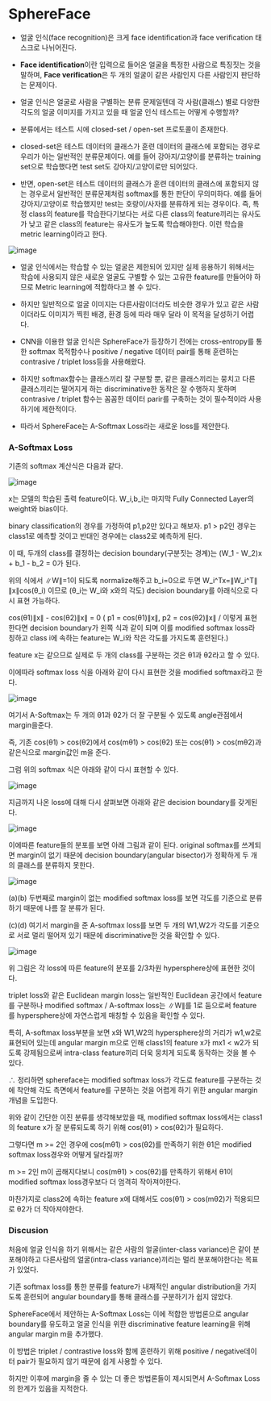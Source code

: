 # SphereFace

- 얼굴 인식(face recognition)은 크게 face identification과 face verification 태스크로 나뉘어진다.

- **Face identification**이란 입력으로 들어온 얼굴을 특정한 사람으로 특징짓는 것을 말하며, **Face verification**은 두 개의 얼굴이 같은 사람인지 다른 사람인지 판단하는 문제이다.

- 얼굴 인식은 얼굴로 사람을 구별하는 분류 문제일텐데 각 사람(클래스) 별로 다양한 각도의 얼굴 이미지를 가지고 있을 때 얼굴 인식 테스트는 어떻게 수행할까?

- 분류에서는 테스트 시에 closed-set / open-set 프로토콜이 존재한다.

- closed-set은 테스트 데이터의 클래스가 훈련 데이터의 클래스에 포함되는 경우로 우리가 아는 일반적인 분류문제이다. 예를 들어 강아지/고양이를 분류하는 training set으로 학습했다면 test set도 강아지/고양이로만 되어있다.

- 반면, open-set은 테스트 데이터의 클래스가 훈련 데이터의 클래스에 포함되지 않는 경우로서 일반적인 분류문제처럼 softmax를 통한 판단이 무의미하다. 예를 들어 강아지/고양이로 학습했지만 test는 호랑이/사자를 분류하게 되는 경우이다. 즉, 특정 class의 feature를 학습한다기보다는 서로 다른 class의 feature끼리는 유사도가 낮고 같은 class의 feature는 유사도가 높도록 학습해야한다. 이런 학습을 metric learning이라고 한다.

![image](https://user-images.githubusercontent.com/66320010/162711691-b14e4000-0c9b-497f-a9fe-ba19468e9108.png)

- 얼굴 인식에서는 학습할 수 있는 얼굴은 제한되어 있지만 실제 응용하기 위해서는 학습에 사용되지 않은 새로운 얼굴도 구별할 수 있는 고유한 feature를 만들어야 하므로 Metric learning에 적합하다고 볼 수 있다.

- 하지만 일반적으로 얼굴 이미지는 다른사람이더라도 비슷한 경우가 있고 같은 사람이더라도 이미지가 찍힌 배경, 환경 등에 따라 매우 달라 이 목적을 달성하기 어렵다.

- CNN을 이용한 얼굴 인식은 SphereFace가 등장하기 전에는 cross-entropy를 통한 softmax 목적함수나 positive / negative 데이터 pair를 통해 훈련하는 contrasive / triplet loss등을 사용해왔다.

- 하지만 softmax함수는 클래스끼리 잘 구분할 뿐, 같은 클래스끼리는 뭉치고 다른 클래스끼리는 떨어지게 하는 discriminative한 동작은 잘 수행하지 못하며 contrasive / triplet 함수는 꼼꼼한 데이터 parir를 구축하는 것이 필수적이라 사용하기에 제한적이다.

- 따라서 SphereFace는 A-Softmax Loss라는 새로운 loss를 제안한다.

### A-Softmax Loss

기존의 softmax 계산식은 다음과 같다.

![image](https://user-images.githubusercontent.com/66320010/162715287-ffc1c606-b8a5-4bda-aaf2-cac1324d02ef.png)

x는 모델의 학습된 출력 feature이다. W_i,b_i는 마지막 Fully Connected Layer의 weight와 bias이다.

binary classification의 경우를 가정하여 p1,p2만 있다고 해보자. p1 > p2인 경우는 class1로 예측할 것이고 반대인 경우에는 class2로 예측하게 된다.

이 때, 두개의 class를 결정하는 decision boundary(구분짓는 경계)는 (W_1 - W_2)x + b_1 - b_2 = 0가 된다.

위의 식에서 ∥W∥=1이 되도록 normalize해주고 b_i=0으로 두면 W_i^Tx=∥W_i^T∥ ∥x∥cos(θ_i) 이므로 (θ_i는 W_i와 x와의 각도) decision boundary를 아래식으로 다시 표현 가능하다.

cos(θ1)∥x∥ - cos(θ2)∥x∥ = 0      ( p1 = cos(θ1)∥x∥, p2 = cos(θ2)∥x∥ / 이렇게 표현한다면 decision boundary가 왼쪽 식과 같이 되며 이를 modified softmax loss라 칭하고 class i에 속하는 feature는 W_i와 작은 각도를 가지도록 훈련된다.)

feature x는 같으므로 실제로 두 개의 class를 구분하는 것은 θ1과 θ2라고 할 수 있다.

이에따라 softmax loss 식을 아래와 같이 다시 표현한 것을 modified softmax라고 한다.

![image](https://user-images.githubusercontent.com/66320010/162722967-9f338671-9dd9-4d5d-9e7e-63f124417c3f.png)

여기서 A-Softmax는 두 개의 θ1과 θ2가 더 잘 구분될 수 있도록 angle관점에서 margin을준다.

즉, 기존 cos(θ1) > cos(θ2)에서 cos(mθ1) > cos(θ2) 또는 cos(θ1) > cos(mθ2)과 같은식으로 margin값인 m을 준다.

그럼 위의 softmax 식은 아래와 같이 다시 표현할 수 있다.

![image](https://user-images.githubusercontent.com/66320010/162723985-75fb17af-cbf5-4055-ae16-ccb2e7681ca4.png)

지금까지 나온 loss에 대해 다시 살펴보면 아래와 같은 decision boundary를 갖게된다.

![image](https://user-images.githubusercontent.com/66320010/162724058-dc1b9da5-d110-429d-8063-4bdb946f1165.png)

이에따른 feature들의 분포를 보면 아래 그림과 같이 된다. original softmax를 쓰게되면 margin이 없기 때문에 decision boundary(angular bisector)가 정확하게 두 개의 클래스를 분류하지 못한다.

![image](https://user-images.githubusercontent.com/66320010/162725199-4cf5fa6f-3271-4d10-b6d5-767d29fe7aea.png)

(a)(b) 두번째로 margin이 없는 modified softmax loss를 보면 각도를 기준으로 분류하기 때문에 나름 잘 분류가 된다.

(c)(d) 여기서 margin을 준 A-softmax loss를 보면 두 개의 W1,W2가 각도를 기준으로 서로 멀리 떨어져 있기 때문에 discriminative한 것을 확인할 수 있다.

![image](https://user-images.githubusercontent.com/66320010/162725499-dc743ad9-b12b-4245-9320-b4097cf6f736.png)

위 그림은 각 loss에 따른 feature의 분포를 2/3차원 hypersphere상에 표현한 것이다. 

triplet loss와 같은 Euclidean margin loss는 일반적인 Euclidean 공간에서 feature를 구분하나 modified softmax /  A-softmax loss는 ∥W∥를 1로 둠으로써 feature를 hypersphere상에 자연스럽게 매칭할 수 있음을 확인할 수 있다.

특히, A-softmax loss부분을 보면 x와 W1,W2의 hypersphere상의 거리가 w1,w2로 표현되어 있는데 angular margin m으로 인해 class1의 feature x가 mx1 < w2가 되도록 강제됨으로써 intra-class feature끼리 더욱 뭉치게 되도록 동작하는 것을 볼 수 있다.


∴ 정리하면 sphereface는 modified softmax loss가 각도로 feature를 구분하는 것에 착안해 각도 측면에서 feature를 구분하는 것을 어렵게 하기 위한 angular margin개념을 도입한다.

   위와 같이 간단한 이진 분류를 생각해보았을 때, modified softmax loss에서는 class1의 feature x가 잘 분류되도록 하기 위해 cos(θ1) > cos(θ2)가 필요하다.
    
  그렇다면 m >= 2인 경우에 cos(mθ1) > cos(θ2)를 만족하기 위한 θ1은 modified softmax loss경우와 어떻게 달라질까?
    
  m >= 2인 m이 곱해지다보니 cos(mθ1) > cos(θ2)를 만족하기 위해서 θ1이 modified softmax loss경우보다 더 엄격히 작아져야한다.
    
  마찬가지로 class2에 속하는 feature x에 대해서도 cos(θ1) > cos(mθ2)가 적용되므로 θ2가 더 작아져야한다.
  
  
  ### Discusion
  
  처음에 얼굴 인식을 하기 위해서는 같은 사람의 얼굴(inter-class variance)은 같이 분포해야하고 다른사람의 얼굴(intra-class variance)끼리는 멀리 분포해야한다는 목표가 있었다.
  
  기존 softmax loss를 통한 분류를 feature가 내재적인 angular distribution을 가지도록 훈련되어 angular boundary를 통해 클래스를 구분하기가 쉽지 않았다.
  
  SphereFace에서 제안하는 A-Softmax Loss는 이에 적합한 방법론으로 angular boundary를 유도하고 얼굴 인식을 위한 discriminative feature learning을 위해 angular margin m을 추가했다. 
  
  이 방법은 triplet / contrastive loss와 함께 훈련하기 위해 positive / negative데이터 pair가 필요하지 않기 때문에 쉽게 사용할 수 있다.
  
  하지만 이후에 margin을 줄 수 있는 더 좋은 방법론들이 제시되면서 A-Softmax Loss의 한계가 있음을 지적한다.

